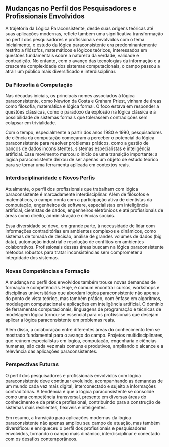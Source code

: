 
## Mudanças no Perfil dos Pesquisadores e Profissionais Envolvidos

A trajetória da Lógica Paraconsistente, desde suas origens teóricas até suas aplicações modernas, reflete também uma significativa transformação no perfil dos pesquisadores e profissionais envolvidos com o tema. Inicialmente, o estudo da lógica paraconsistente era predominantemente restrito a filósofos, matemáticos e lógicos teóricos, interessados em questões fundamentais sobre a natureza da verdade, validade e contradição. No entanto, com o avanço das tecnologias da informação e a crescente complexidade dos sistemas computacionais, o campo passou a atrair um público mais diversificado e interdisciplinar.

### Da Filosofia à Computação

Nas décadas iniciais, os principais nomes associados à lógica paraconsistente, como Newton da Costa e Graham Priest, vinham de áreas como filosofia, matemática e lógica formal. O foco estava em responder a questões clássicas, como o paradoxo da explosão na lógica clássica e a possibilidade de sistemas formais que tolerassem contradições sem colapsar em trivialidade.

Com o tempo, especialmente a partir dos anos 1980 e 1990, pesquisadores de ciência da computação começaram a perceber o potencial da lógica paraconsistente para resolver problemas práticos, como a gestão de bancos de dados inconsistentes, sistemas especialistas e inteligência artificial. Esse movimento marcou o início de uma transição importante: a lógica paraconsistente deixou de ser apenas um objeto de estudo teórico para se tornar uma ferramenta aplicada em contextos reais.

### Interdisciplinaridade e Novos Perfis

Atualmente, o perfil dos profissionais que trabalham com lógica paraconsistente é marcadamente interdisciplinar. Além de filósofos e matemáticos, o campo conta com a participação ativa de cientistas da computação, engenheiros de software, especialistas em inteligência artificial, cientistas de dados, engenheiros eletrônicos e até profissionais de áreas como direito, administração e ciências sociais.

Essa diversidade se deve, em grande parte, à necessidade de lidar com informações contraditórias em ambientes complexos e dinâmicos, como sistemas de tomada de decisão, análise de grandes volumes de dados (big data), automação industrial e resolução de conflitos em ambientes colaborativos. Profissionais dessas áreas buscam na lógica paraconsistente métodos robustos para tratar inconsistências sem comprometer a integridade dos sistemas.

### Novas Competências e Formação

A mudança no perfil dos envolvidos também trouxe novas demandas de formação e competências. Hoje, é comum encontrar cursos, workshops e disciplinas universitárias que abordam lógica paraconsistente não apenas do ponto de vista teórico, mas também prático, com ênfase em algoritmos, modelagem computacional e aplicações em inteligência artificial. O domínio de ferramentas computacionais, linguagens de programação e técnicas de modelagem lógica tornou-se essencial para os profissionais que desejam aplicar a lógica paraconsistente em problemas reais.

Além disso, a colaboração entre diferentes áreas do conhecimento tem se mostrado fundamental para o avanço do campo. Projetos multidisciplinares, que reúnem especialistas em lógica, computação, engenharia e ciências humanas, são cada vez mais comuns e produtivos, ampliando o alcance e a relevância das aplicações paraconsistentes.

### Perspectivas Futuras

O perfil dos pesquisadores e profissionais envolvidos com lógica paraconsistente deve continuar evoluindo, acompanhando as demandas de um mundo cada vez mais digital, interconectado e sujeito a informações contraditórias. A tendência é que a lógica paraconsistente se consolide como uma competência transversal, presente em diversas áreas do conhecimento e da prática profissional, contribuindo para a construção de sistemas mais resilientes, flexíveis e inteligentes.

Em resumo, a transição para aplicações modernas da lógica paraconsistente não apenas ampliou seu campo de atuação, mas também diversificou e enriqueceu o perfil dos profissionais e pesquisadores envolvidos, tornando o campo mais dinâmico, interdisciplinar e conectado com os desafios contemporâneos.

